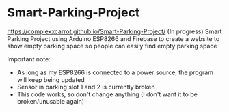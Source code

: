 # Smart-Parking-Project
https://complexxcarrot.github.io/Smart-Parking-Project/
(In progress) Smart Parking Project using Arduino ESP8266 and Firebase to create a website to show empty parking space so people can easily find empty parking space

Important note: 
- As long as my ESP8266 is connected to a power source, the program will keep being updated
- Sensor in parking slot 1 and 2 is currently broken
- This code works, so don't change anything (I don't want it to be broken/unusable again)